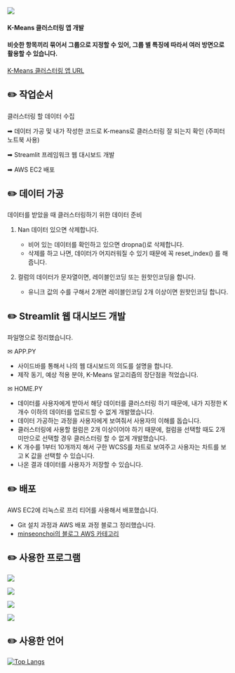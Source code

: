 <img src="https://capsule-render.vercel.app/api?type=slice&color=F5ECCE&height=150&section=header&text=streamlit_kmeans&fontSize=30" />

#### K-Means 클러스터링 앱 개발

#### 비슷한 항목끼리 묶어서 그룹으로 지정할 수 있어, 그룹 별 특징에 따라서 여러 방면으로 활용할 수 있습니다.

[K-Means 클러스터링 앱 URL](http://ec2-43-203-208-63.ap-northeast-2.compute.amazonaws.com:8504/)



✏️ 작업순서
-

클러스터링 할 데이터 수집 

➡︎ 데이터 가공 및 내가 작성한 코드로 K-means로 클러스터링 잘 되는지 확인 (주피터노트북 사용)

➡︎ Streamlit 프레임워크 웹 대시보드 개발 

➡︎ AWS EC2 배포




✏️ 데이터 가공
-

데이터를 받았을 때 클러스터링하기 위한 데이터 준비

1. Nan 데이터 있으면 삭제합니다.
   - 비어 있는 데이터를 확인하고 있으면 dropna()로 삭제합니다.
   - 삭제를 하고 나면, 데이터가 어지러워질 수 있기 때문에 꼭 reset_index() 를 해줍니다.

2. 컬럼의 데이터가 문자열이면, 레이블인코딩 또는 원핫인코딩을 합니다.
    - 유니크 값의 수를 구해서 2개면 레이블인코딩 2개 이상이면 원핫인코딩 합니다.




✏️ Streamlit 웹 대시보드 개발
-

파일명으로 정리했습니다.

✉︎ APP.PY
- 사이드바를 통해서 나의 웹 대시보드의 의도를 설명을 합니다.
- 제작 동기, 예상 적용 분야, K-Means 알고리즘의 장단점을 적었습니다.
  
✉︎ HOME.PY
- 데이터를 사용자에게 받아서 해당 데이터를 클러스터링 하기 때문에, 내가 지정한 K 개수 이하의 데이터를 업로드할 수 없게 개발했습니다.
- 데이터 가공하는 과정을 사용자에게 보여줘서 사용자의 이해를 돕습니다.
- 클러스터링에 사용할 컬럼은 2개 이상이어야 하기 때문에, 컬럼을 선택할 때도 2개 미만으로 선택할 경우 클러스터링 할 수 없게 개발했습니다.
- K 개수를 1부터 10개까지 해서 구한 WCSS를 차트로 보여주고 사용자는 차트를 보고 K 값을 선택할 수 있습니다.
- 나온 결과 데이터를 사용자가 저장할 수 있습니다.




✏️ 배포
-

AWS EC2에 리눅스로 프리 티어를 사용해서 배포했습니다.
- Git 설치 과정과 AWS 배포 과정 블로그 정리했습니다.
- [minseonchoi의 블로그 AWS 카테고리](https://msdev-st.tistory.com/category/AWS)




✏️ 사용한 프로그램
-

<a href="https://jupyter.org/"><img src="https://img.shields.io/badge/jupyter-F37626?style=flat-square&logo=jupyter&logoColor=white"/></a>

<a href="https://streamlit.io/"><img src="https://img.shields.io/badge/streamlit-FF4B4B?style=flat-square&logo=streamlit&logoColor=white"/></a>

<a href="https://code.visualstudio.com/"><img src="https://img.shields.io/badge/visualstudiocode-007ACC?style=flat-square&logo=visualstudiocode&logoColor=white"/></a>

<a href="https://aws.amazon.com/ko/console/"><img src="https://img.shields.io/badge/amazonec2-FF9900?style=flat-square&logo=amazonec2&logoColor=000000"/></a>




✏️ 사용한 언어
-

[![Top Langs](https://github-readme-stats.vercel.app/api/top-langs/?username=minseonchoi&langs_count=8)](https://github.com/minseonchoi/github-readme-stats)
